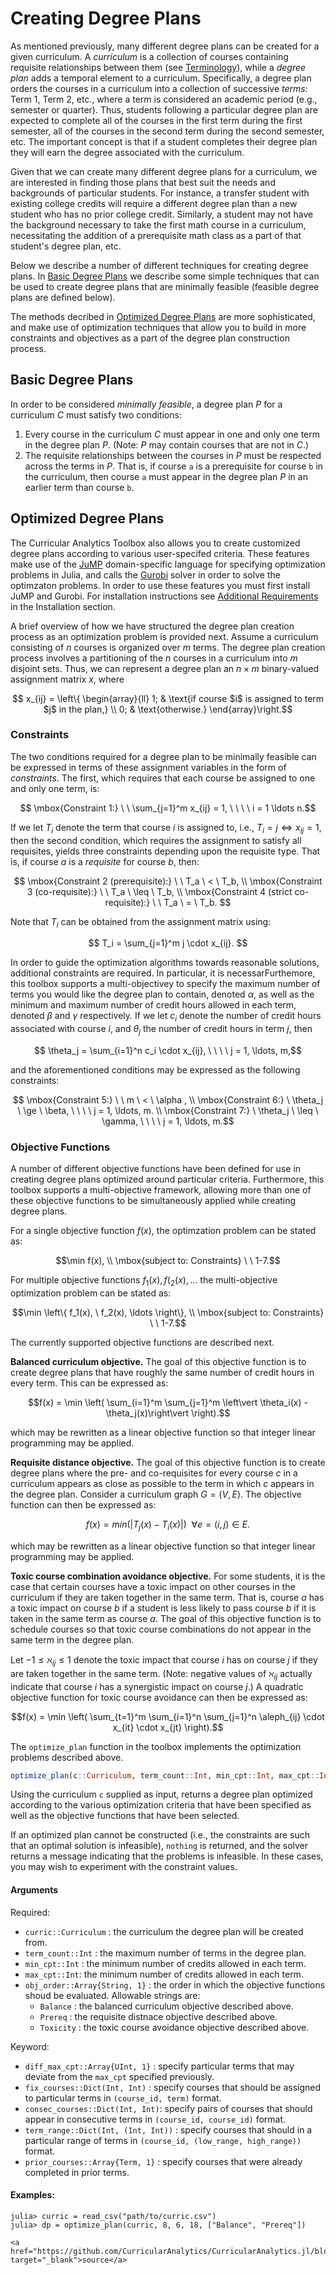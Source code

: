 # Creating Degree Plans

As mentioned previously, many different degree plans can be created for a given curriculum.  A *curriculum* is a collection of courses containing requisite relationships between them (see [Terminology](@ref)), while a *degree plan* adds a temporal element to a curriculum.  Specifically, a degree plan orders the courses in a curriculum into a collection of successive *terms*: Term 1, Term 2, etc., where a term is considered an academic period (e.g., semester or quarter).  Thus, students following a particular degree plan are expected to complete all of the courses in the first term during the first semester, all of the courses in the second term during the second semester, etc.  The important concept is that if a student completes their degree plan they will earn the degree associated with the curriculum.

Given that we can create many different degree plans for a curriculum, we are interested in finding those plans that best suit the needs and backgrounds of particular students.  For instance, a transfer student with existing college credits will require a different degree plan than a new student who has no prior college credit.  Similarly, a student may not have the background necessary to take the first math course in a curriculum, necessitating the addition of a prerequisite math class as a part of that student's degree plan, etc.

Below we describe a number of different techniques for creating degree plans.  In [Basic Degree Plans](@ref) we describe some simple techniques that can be used to create degree plans that are minimally feasible (feasible degree plans are defined below).

The methods decribed in [Optimized Degree Plans](@ref) are more sophisticated, and make use of optimization techniques that allow you to build in more constraints and objectives as a part of the degree plan construction process.  

## Basic Degree Plans

In order to be considered *minimally feasible*, a degree plan $P$ for a curriculum $C$ must satisfy two conditions:

1. Every course in the curriculum $C$ must appear in one and only one term in the degree plan $P$.  (Note: $P$ may contain courses that are not in $C$.)
2. The requisite relationships between the courses in $P$ must be respected across the terms in $P$.  That is, if course ``a`` is a prerequisite for course ``b`` in the curriculum, then course ``a`` must appear in the degree plan $P$ in an earlier term than course ``b``.

## Optimized Degree Plans

The Curricular Analytics Toolbox also allows you to create customized degree plans according to various user-specifed criteria.  These features make use of the [JuMP](https://github.com/JuliaOpt/JuMP.jl) domain-specific language for specifying optimization problems in Julia, and calls the [Gurobi](https://www.gurobi.com) solver in order to solve the optimzaton problems.  In order to use these features you must first install JuMP and Gurobi.  For installation instructions see [Additional Requirements](@ref) in the Installation section.

A brief overview of how we have structured the degree plan creation process as an optimization problem is provided next.  Assume a curriculum consisting of $n$ courses is organized over $m$ terms. The degree plan creation process involves a partitioning of the $n$ courses in a curriculum into $m$ disjoint sets. Thus, we can represent a degree plan an $n \times m$ binary-valued assignment matrix $x$, where

```math
  x_{ij} = \left\{
  \begin{array}{ll}
  1; & \text{if course $i$ is assigned to term $j$ in the plan,} \\
  0; & \text{otherwise.}
  \end{array}\right.
```

### Constraints

The two conditions required for a degree plan to be minimally feasible can be expressed in terms of these assignment variables in the form of *constraints*.  The first, which requires that each course be assigned to one and only one term, is:

```math
  \mbox{Constraint 1:} \ \ \sum_{j=1}^m  x_{ij} = 1, \ \ \ \ i = 1 \ldots n.
```

If we let $T_i$ denote the term that course $i$ is assigned to, i.e., $T_i = j \iff x_{ij} = 1$, then the second condition, which requires the assignment to satisfy all requisites, yields three constraints depending upon the requisite type.  That is, if course $a$ is a *requisite* for course $b$, then:

```math
  \mbox{Constraint 2 (prerequisite):} \ \ T_a \ < \ T_b, \\
  \mbox{Constraint 3 (co-requisite):} \ \ T_a \ \leq \ T_b, \\
  \mbox{Constraint 4 (strict co-requisite):} \ \ T_a \ = \ T_b. 
```

Note that $T_i$ can be obtained from the assignment matrix using:

```math
 T_i = \sum_{j=1}^m j \cdot x_{ij}. 
```

In order to guide the optimization algorithms towards reasonable solutions, additional constraints are required.  In particular, it is necessarFurthemore, this toolbox supports a multi-objectivey to specify the maximum number of terms you would like the degree plan to contain, denoted $\alpha$, as well as the minimum and maximum  number of credit hours allowed in each term, denoted $\beta$ and $\gamma$ respectively. If we let $c_i$ denote the number of credit hours associated with course $i$, and $\theta_j$ the number of credit hours in term $j$, then

```math
 \theta_j = \sum_{i=1}^n c_i \cdot x_{ij}, \ \ \ \ j = 1, \ldots, m,
```

 and the aforementioned conditions may be expressed as the following constraints:

```math
  \mbox{Constraint 5:} \ \ m \ < \ \alpha , \\
  \mbox{Constraint 6:} \ \theta_j \ \ge \ \beta, \ \ \ \ j = 1, \ldots, m. \\
  \mbox{Constraint 7:} \ \theta_j \ \leq \ \gamma, \ \ \ \ j = 1, \ldots, m.
```

### Objective Functions

A number of different objective functions have been defined for use in creating degree plans optimized around particular criteria.  Furthermore, this toolbox supports a multi-objective framework, allowing more than one of these objective functions to be simultaneously applied while creating degree plans.  

For a single objective function $f(x)$, the optimzation problem can be stated as:
```math
\min f(x), \\
\mbox{subject to: Constraints} \ \ 1-7.
```

For multiple objective functions $f_1(x), f(_2(x), \ldots$  the multi-objective optimization problem can be stated as:
```math
\min \left\{ f_1(x), \ f_2(x), \ldots \right\}, \\
\mbox{subject to: Constraints} \ \ 1-7.
```

The currently supported objective functions are described next.

**Balanced curriculum objective.**  The goal of this objective function is to create degree plans that have roughly the same number of credit hours in every term.  This can be expressed as:

```math
f(x) = \min \left( \sum_{i=1}^m \sum_{j=1}^m \left\vert \theta_i(x) - \theta_j(x)\right\vert \right).
```

which may be rewritten as a linear objective function so that integer linear programming may be applied.

**Requisite distance objective.**  The goal of this objective function is to create degree plans where the pre- and co-requisites for every course $c$ in a curriculum appears as close as possible to the term in which $c$ appears in the degree plan.  Consider a curriculum graph $G = (V,E)$.  The objective function can then be expressed as:

```math
  f(x) = min\left( \left\vert T_j(x) - T_i(x) \right\vert \right) \ \  \forall e = (i,j) \in E.
```

which may be rewritten as a linear objective function so that integer linear programming may be applied.

**Toxic course combination avoidance objective.**  For some students, it is the case that certain courses have a toxic impact on other courses in the curriculum if they are taken together in the same term.  That is, course $a$ has a toxic impact on course $b$ if a student is less likely to pass course $b$ if it is taken in the same term as course $a$.  The goal of this objective function is to schedule courses so that toxic course combinations do not appear in the same term in the degree plan.

Let $-1 \leq \aleph_{ij} \leq 1$ denote the toxic impact that course $i$ has on course $j$ if they are taken together in the same term.  (Note: negative values of $\aleph_{ij}$ actually indicate that course $i$ has a synergistic impact on course $j$.) A quadratic objective function for toxic course avoidance can then be expressed as:

```math
f(x) = \min \left( \sum_{t=1}^m \sum_{i=1}^n \sum_{j=1}^n  \aleph_{ij} \cdot x_{it} \cdot x_{jt} \right).
```

The `optimize_plan` function in the toolbox implements the optimization problems described above.

```julia
optimize_plan(c::Curriculum, term_count::Int, min_cpt::Int, max_cpt::Int, obj_order::Array{String, 1}; diff_max_cpt::Array{UInt, 1}, fix_courses::Dict, consec_courses::Dict, term_range::Dict, prior_courses::Array{Term, 1})
```

Using the curriculum `c` supplied as input, returns a degree plan optimized according to the various 
optimization criteria that have been specified as well as the objective functions that have been selected.

If an optimized plan cannot be constructed (i.e., the constraints are such that an optimal solution is infeasible),
`nothing` is returned, and the solver returns a message indicating that the problems is infeasible.  In these cases,
you may wish to experiment with the constraint values.

#### Arguments

Required: 

- `curric::Curriculum` : the curriculum the degree plan will be created from.
- `term_count::Int` : the maximum number of terms in the degree plan.
- `min_cpt::Int` : the minimum number of credits allowed in each term.
- `max_cpt::Int`: the minimum number of credits allowed in each term.
- `obj_order::Array{String, 1}` : the order in which the objective functions shoud be evaluated.  Allowable strings are:
  + `Balance` : the balanced curriculum objective described above.
  + `Prereq` : the requisite distnace objective described above.
  + `Toxicity` : the toxic course avoidance objective described above.

Keyword:

- `diff_max_cpt::Array{UInt, 1}` :  specify particular terms that may deviate from the `max_cpt` specified previously.
- `fix_courses::Dict(Int, Int)` : specify courses that should be assigned to particular terms in `(course_id, term)` 
    format.
- `consec_courses::Dict(Int, Int)`: specify pairs of courses that should appear in consecutive terms in `(course_id, course_id)` format.
- `term_range::Dict(Int, (Int, Int))` : specify courses that should in a particular range of terms in `(course_id, (low_range, high_range))` format.
- `prior_courses::Array{Term, 1}` : specify courses that were already completed in prior terms.

#### Examples:

```julia-repl
julia> curric = read_csv("path/to/curric.csv")
julia> dp = optimize_plan(curric, 8, 6, 18, ["Balance", "Prereq"])
```

```@raw html
<a href="https://github.com/CurricularAnalytics/CurricularAnalytics.jl/blob/master/src/Optimization.jl" target="_blank">source</a>
```
